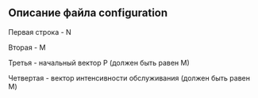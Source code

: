 ## Описание файла configuration

Первая строка - N

Вторая - M

Третья - начальный вектор P (должен быть равен M)

Четвертая - вектор интенсивности обслуживания (должен быть равен M)